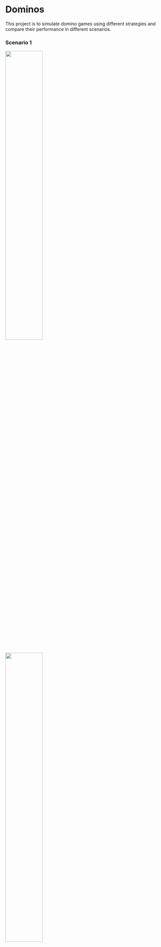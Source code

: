 # Dominos

This project is to simulate domino games using different strategies and compare their performance in different scenarios.

### Scenario 1
<img src="https://user-images.githubusercontent.com/6896110/30528334-1058c394-9c00-11e7-8501-5aeea1bb8465.PNG" width="48%" height="48%">&nbsp;&nbsp;&nbsp;&nbsp;&nbsp;&nbsp;&nbsp;<img src="https://user-images.githubusercontent.com/6896110/30528074-775eb5b0-9bfd-11e7-870d-a592f17e47da.PNG" width="48%" height="48%">
<br />
<br />
### Scenario 2
<img src="https://user-images.githubusercontent.com/6896110/30528072-775e413e-9bfd-11e7-9dbf-88c3323ebe15.PNG" width="48%" height="48%">&nbsp;&nbsp;&nbsp;&nbsp;&nbsp;&nbsp;&nbsp;<img src="https://user-images.githubusercontent.com/6896110/30528073-775ea836-9bfd-11e7-9153-719e1d5117a9.PNG" width="48%" height="48%">
<br />
<br />
### Scenario 3
<img src="https://user-images.githubusercontent.com/6896110/30528597-847db4b2-9c02-11e7-8445-e4d50a66c052.PNG" width="48%" height="48%">&nbsp;&nbsp;&nbsp;&nbsp;&nbsp;&nbsp;&nbsp;<img src="https://user-images.githubusercontent.com/6896110/30528596-847b7986-9c02-11e7-8013-0a3146f79c26.PNG" width="48%" height="48%">
